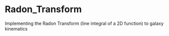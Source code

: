 # Radon_Transform
Implementing the Radon Transform (line integral of a 2D function) to galaxy kinematics
